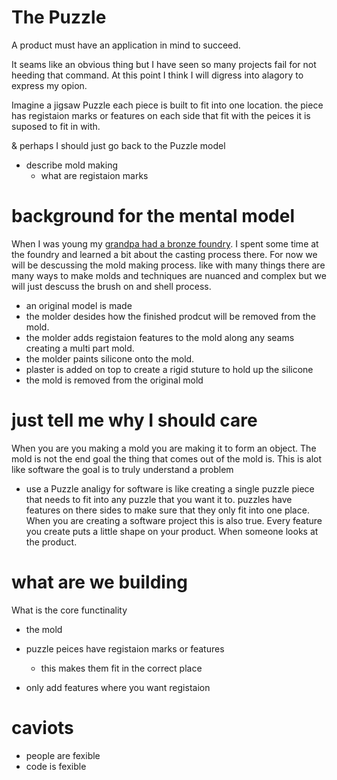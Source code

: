 The Puzzle
==========

A product must have an application in mind to succeed.

It seams like an obvious thing but I have seen so many projects fail for not heeding that command. At this point I think I will digress into alagory to express my opion.

Imagine a jigsaw Puzzle each piece is built to fit into one location. the piece has registaion marks or features on each side that fit with the peices it is suposed to fit in with.

& perhaps I should just go back to the Puzzle model
- describe mold making
  - what are registaion marks
# background for the mental model 
When I was young my [grandpa had a bronze foundry][1]. 
I spent some time at the foundry and learned a bit about the casting process there.
For now we will be descussing the mold making process.
like with many things there are many ways to make molds and techniques are nuanced and complex but we will just descuss the brush on and shell process.
- an original model is made
- the molder desides how the finished prodcut will be removed from the mold.
- the molder adds registaion features to the mold along any seams creating a multi part mold.
- the molder paints silicone onto the mold.
- plaster is added on top to create a rigid stuture to hold up the silicone
- the mold is removed from the original mold

# just tell me why I should care
When you are you making a mold you are making it to form an object. The mold is not the end goal the thing that comes out of the mold is. This is alot like software the goal is to truly understand a problem  

- use a Puzzle analigy for
software is like creating a single puzzle piece that needs to fit into any puzzle that you want it to.
puzzles have features on there sides to make sure that they only fit into one place. When you are creating a software project this is also true. Every feature you create puts a little shape on your product. When someone looks at the product. 

# what are we building
What is the core functinality
 - the mold

- puzzle peices have registaion marks or features
  - this makes them fit in the correct place
- only add features where you want registaion

# caviots
- people are fexible
- code is fexible

[1]:https://www.denverpost.com/2010/03/01/bronze-craftsman-a-denver-institution-closes-his-foundry/
